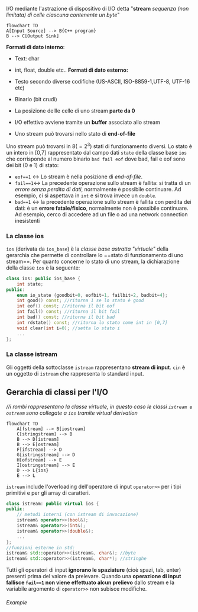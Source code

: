 I/O mediante l'astrazione di dispositivo di I/O detta "**stream** *sequenza (non limitata) di celle ciascuna contenente un byte*"
````mermaid
flowchart TD
A[Input Source] --> B{C++ program}
B --> C[Output Sink]
````
**Formati di dato interno**:
- Text: char
- int, float, double etc..
**Formati di dato esterno:**
- Testo secondo diverse codifiche (US-ASCII, ISO-8859-1,UTF-8, UTF-16 etc)
- Binario (bit crudi)

- La posizione dellle celle di uno stream **parte da 0**
- I/O effettivo avviene tramite un **buffer** associato allo stream
- Uno stream può trovarsi nello stato di **end-of-file**

Uno stream può trovarsi in 8($=2^3$) stati di funzionamento diversi. Lo stato è un intero in [0,7] rappresentato dal campo dati `state` della classe base `ios` che corrisponde al numero binario `bad fail eof` dove bad, fail e eof sono dei bit (0 e 1) di stato:
- `eof==1` <-> Lo stream è nella posizione di *end-of-file*.
- `fail==1`<-> La precedente operazione sullo stream è fallita: si tratta di un *errore senza perdita di dati*, normalmente è possibile continuare. Ad esempio, ci si aspettava in `int` e si trova invece un `double`.
- `bad==1` <-> la precedente operazione sullo stream è fallita con perdita dei dati: è un **errore fatale/fisico**, normalmente non è possibile continuare. Ad esempio, cerco di accedere ad un file o ad una network connection inesistenti
### La classe ios
`ios` (derivata da `ios_base`) è la *classe base astratta "virtuale"* della gerarchia che permette di controllare lo ==stato di funzionamento di uno stream==. Per quanto concerne lo stato di uno stream, la dichiarazione della classe `ios` è la seguente:
````C++
class ios: public ios_base {
	int state;
public:
	enum io_state {goodbit=0, eofbit=1, failbit=2, badbit=4};
	int good() const; //ritorna 1 se lo stato è good
	int eof() const; //ritorna il bit eof
	int fail() const; //ritorna il bit fail
	int bad() const; //ritorna il bit bad
	int rdstate() const; //ritorna lo stato come int in [0,7]
	void clear(int i=0); //setta lo stato i
	...
};
````
### La classe istream
Gli oggetti della sottoclasse `istream` rappresentano **stream di input**. `cin` è un oggetto di `istream` che rappresenta lo standard input.
## Gerarchia di classi per l'I/O
*//i rombi rappresentano la classe virtuale, in questo caso le classi `istream e ostream` sono collegate a `ios` tramite virtual derivation*
````mermaid
flowchart TD
	A[fstream] --> B[iostream]
	C[stringstream] --> B
	B --> D[istream]
	B --> E[ostream]
	F[ifstream] --> D
	G[istringstream] --> D
	H[ofstream] --> E
	I[ostringstream] --> E
	D --> L{ios}
	E --> L
````
`istream` include l'overloading dell'operatore di input `operator>>` per i tipi primitivi e per gli array di caratteri.
````C++
class istream: public virtual ios {
public:
	// metodi interni (con istream di invocazione)
	istream& operator>>(bool&);
	istream& operator>>(int&);
	istream& operator>>(double&);
	...
};
//funzioni esterne in std:
istream& std::operator>>(istream&, char&); //byte
istream& std::operator>>(istream&, char*); //stringhe
````
Tutti gli operatori di input **ignorano le spaziature** (cioè spazi, tab, enter) presenti prima del valore da prelevare. Quando una **operazione di input fallisce `fail==1` non viene effettuato alcun prelievo** dallo stream e la variabile argomento di `operator>>` non subisce modifiche.
###### Example
